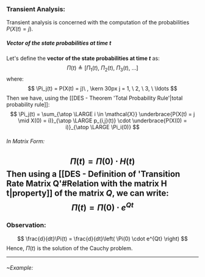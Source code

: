 ### Transient Analysis:
Transient analysis is concerned with the computation of the probabilities $P(X(t) = j)$.

##### Vector of the state probabilities at time $t$
Let's define the **vector of the state probabilities at time $t$** as:
$$
\Pi(t) \triangleq \left[ \Pi_1(t), \ \Pi_2(t), \ \Pi_3(t), \ \ldots \right]
$$
where:
$$
\Pi_j(t) = P(X(t) = j)\ ,  \kern 30px j = 1, \ 2, \ 3, \ \ldots
$$
Then we have, using the [[DES - Theorem 'Total Probability Rule'|total probability rule]]:
$$
\Pi_j(t) = \sum_{\atop \LARGE i \in \mathcal{X}} \underbrace{P(X(t) = j \mid X(0) = i)}_{\atop \LARGE p_{i,j}(t)} \cdot \underbrace{P(X(0) = i)}_{\atop \LARGE \Pi_i(0)}
$$

###### In Matrix Form:
$$
\Pi(t) = \Pi(0)\cdot H(t)
$$
Then using a [[DES - Definition of 'Transition Rate Matrix Q'#Relation with the matrix H t|property]] of the matrix $Q$, we can write:
$$
\Pi(t) = \Pi(0) \cdot e^{Qt}
$$
---
### Observation:
$$
\frac{d}{dt}\Pi(t) = \frac{d}{dt}\left( \Pi(0) \cdot e^{Qt} \right)
$$
Hence, $\Pi(t)$ is the solution of the Cauchy problem.

---
###### ~Example: 
